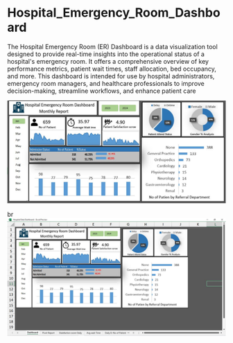 # Hospital_Emergency_Room_Dashboard
The Hospital Emergency Room (ER) Dashboard is a data visualization tool designed to provide real-time insights into the operational status of a hospital's emergency room. It offers a comprehensive overview of key performance metrics, patient wait times, staff allocation, bed occupancy, and more. This dashboard is intended for use by hospital administrators, emergency room managers, and healthcare professionals to improve decision-making, streamline workflows, and enhance patient care

<img src="https://github.com/Ramjikumar22/Hospital_Emergency_Room_Dashboard/blob/9742fd907ee1105cc956fec9e15c076df2a967f0/Hospital%20Dashboard%202.JPG" width="900">

br
<img src="https://github.com/Ramjikumar22/Hospital_Emergency_Room_Dashboard/blob/9742fd907ee1105cc956fec9e15c076df2a967f0/Hospital%20Dashboard.JPG" width="900">
